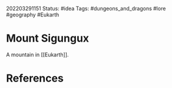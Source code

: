 202203291151
Status: #idea
Tags: #dungeons_and_dragons #lore #geography #Eukarth 

# Mount Sigungux
A mountain in [[Eukarth]].



# References

